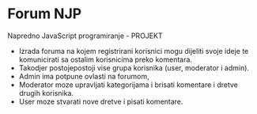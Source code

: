 # Forum NJP
 Napredno JavaScript programiranje - PROJEKT

 - Izrada foruma na kojem registrirani korisnici mogu dijeliti svoje ideje te komunicirati sa ostalim korisnicima preko komentara. 
 - Takodjer postojepostoji vise grupa korisnika (user, moderator i admin).
  - Admin ima potpune ovlasti na forumom, 
  - Moderator moze upravljati kategorijama i brisati komentare i dretve drugih korisnika.
  - User moze stvarati nove dretve i pisati komentare.

